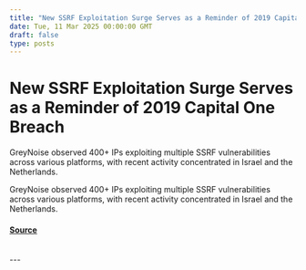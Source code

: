 ```yaml
---
title: "New SSRF Exploitation Surge Serves as a Reminder of 2019 Capital One Breach"
date: Tue, 11 Mar 2025 00:00:00 GMT
draft: false
type: posts
---
```

# New SSRF Exploitation Surge Serves as a Reminder of 2019 Capital One Breach





GreyNoise observed 400+ IPs exploiting multiple SSRF vulnerabilities across various platforms, with recent activity concentrated in Israel and the Netherlands.

GreyNoise observed 400+ IPs exploiting multiple SSRF vulnerabilities across various platforms, with recent activity concentrated in Israel and the Netherlands.

#### [Source](https://www.greynoise.io/blog/new-ssrf-exploitation-surge)

<br/>
---
